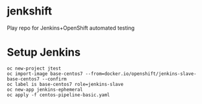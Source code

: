 # jenkshift
Play repo for Jenkins+OpenShift automated testing

# Setup Jenkins

    oc new-project jtest
    oc import-image base-centos7 --from=docker.io/openshift/jenkins-slave-base-centos7 --confirm
    oc label is base-centos7 role=jenkins-slave
    oc new-app jenkins-ephemeral
    oc apply -f centos-pipeline-basic.yaml
